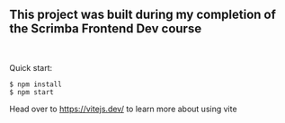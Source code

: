<h2>This project was built during my completion of the Scrimba Frontend Dev course</h2>

<br/>

Quick start:

```
$ npm install
$ npm start
```

Head over to https://vitejs.dev/ to learn more about using vite
